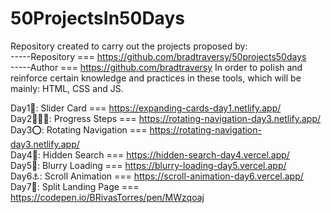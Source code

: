 # 50ProjectsIn50Days
Repository created to carry out the projects proposed by: <br>
-----Repository === https://github.com/bradtraversy/50projects50days <br>
-----Author === https://github.com/bradtraversy
In order to polish and reinforce certain knowledge and practices in these tools, which will be mainly: HTML, CSS and JS.

Day1🌅: Slider Card === https://expanding-cards-day1.netlify.app/ <br>
Day2🚶🏼‍♂️: Progress Steps === https://rotating-navigation-day3.netlify.app/ <br>
Day3⭕: Rotating Navigation === https://rotating-navigation-day3.netlify.app/ <br>
Day4🔎: Hidden Search === https://hidden-search-day4.vercel.app/ <br>
Day5🌅: Blurry Loading === https://blurry-loading-day5.vercel.app/ <br>
Day6⚓: Scroll Animation === https://scroll-animation-day6.vercel.app/ <br>
Day7📄: Split Landing Page === https://codepen.io/BRivasTorres/pen/MWzqoaj <br> 
